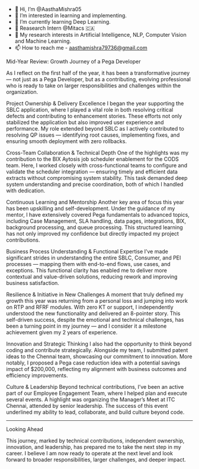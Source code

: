 - 👋 Hi, I’m @AasthaMishra05
- 👀 I’m interested in learning and implementing.
- 🌱 I’m currently learning Deep Learning.
- 🍁  Reasearch Intern @Mitacs 🇨🇦
- 🤖 My research interests in Artificial Intelligence, NLP, Computer Vision and Machine Learning.
- 📫 How to reach me - aasthamishra79736@gmail.com

Mid-Year Review: Growth Journey of a Pega Developer

As I reflect on the first half of the year, it has been a transformative journey — not just as a Pega Developer, but as a contributing, evolving professional who is ready to take on larger responsibilities and challenges within the organization.

Project Ownership & Delivery Excellence
I began the year supporting the SBLC application, where I played a vital role in both resolving critical defects and contributing to enhancement stories. These efforts not only stabilized the application but also improved user experience and performance. My role extended beyond SBLC as I actively contributed to resolving QP issues — identifying root causes, implementing fixes, and ensuring smooth deployment with zero rollbacks.

Cross-Team Collaboration & Technical Depth
One of the highlights was my contribution to the BIX Aytosis job scheduler enablement for the CODS team. Here, I worked closely with cross-functional teams to configure and validate the scheduler integration — ensuring timely and efficient data extracts without compromising system stability. This task demanded deep system understanding and precise coordination, both of which I handled with dedication.

Continuous Learning and Mentorship
Another key area of focus this year has been upskilling and self-development. Under the guidance of my mentor, I have extensively covered Pega fundamentals to advanced topics, including Case Management, SLA handling, data pages, integrations, BIX, background processing, and queue processing. This structured learning has not only improved my confidence but directly impacted my project contributions.

Business Process Understanding & Functional Expertise
I’ve made significant strides in understanding the entire SBLC, Consumer, and PEI processes — mapping them with end-to-end flows, use cases, and exceptions. This functional clarity has enabled me to deliver more contextual and value-driven solutions, reducing rework and improving business satisfaction.

Resilience & Initiative in New Challenges
A moment that truly defined my growth this year was returning from a personal loss and jumping into work on RTP and RFRF modules. With zero KT or support, I independently understood the new functionality and delivered an 8-pointer story. This self-driven success, despite the emotional and technical challenges, has been a turning point in my journey — and I consider it a milestone achievement given my 2 years of experience.

Innovation and Strategic Thinking
I also had the opportunity to think beyond coding and contribute strategically. Alongside my team, I submitted patent ideas to the Chennai team, showcasing our commitment to innovation. More notably, I proposed a Pega case reduction idea with a potential savings impact of $200,000, reflecting my alignment with business outcomes and efficiency improvements.

Culture & Leadership
Beyond technical contributions, I’ve been an active part of our Employee Engagement Team, where I helped plan and execute several events. A highlight was organizing the Manager’s Meet at ITC Chennai, attended by senior leadership. The success of this event underlined my ability to lead, collaborate, and build culture beyond code.


---

Looking Ahead

This journey, marked by technical contributions, independent ownership, innovation, and leadership, has prepared me to take the next step in my career. I believe I am now ready to operate at the next level and look forward to broader responsibilities, larger challenges, and deeper impact.
<!---
AasthaMishra05/AasthaMishra05 is a ✨ special ✨ repository because its `README.md` (this file) appears on your GitHub profile.
You can click the Preview link to take a look at your changes.
--->
